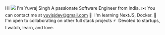 Hi ![](https://user-images.githubusercontent.com/18350557/176309783-0785949b-9127-417c-8b55-ab5a4333674e.gif) I'm Yuvraj Singh
A passionate Software Engineer from India.
✉️ You can contact me at [yuvisjdev@gmail.com](mailto:yuvisjdev@gmail.com) 
🧠  I'm learning NextJS, Docker. 
🤝  I'm open to collaborating on other full stack projects 
⚡  Devoted to startups, I watch, learn, and love.








